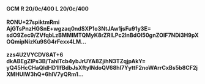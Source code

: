 #### GCM R 20/0c/400 L 20/0c/400
**RONU+27spiktmRmi**<br/>**AjGTsPnzHGSnE+wgzaq0ndSXP1o3NtJAw1jsFu91y3E=**<br/>**sdO9Zec9/ZVfqbLzBMMlMTQMyK8rZRlLPc2lnBdOl50gnZOIF7NDi3H9pXOQmipNizKu9SG4rFexx4LM...**<br/><br/>
**zzs4U2VYCDV8AT+6**<br/>**dkABEgZIPs3B/TahlTcb4ybJrUYA8ZjihN3TZqjpAkY=**<br/>**yQ45HcCHaQldHD1IfBdbJsXftyINdoQV68hl7YyttF2noWArrCxBs5b8CF2jXMHUlW3hQ+6hIV7yQRm1...**